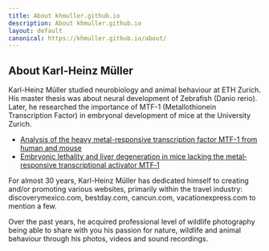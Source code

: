 ```yaml
---
title: About khmuller.github.io
description: About khmuller.github.io
layout: default
canonical: https://khmuller.github.io/about/
---
```


## About Karl-Heinz Müller

Karl-Heinz Müller studied neurobiology and animal behaviour at ETH Zurich. His master thesis was about neural development of Zebrafish (Danio rerio). Later, he researched the importance of MTF-1 (Metallothionein Transcription Factor) in embryonal development of mice at the University Zurich.

- [Analysis of the heavy metal-responsive transcription factor MTF-1 from human and mouse](https://pubmed.ncbi.nlm.nih.gov/8619126/)
- [Embryonic lethality and liver degeneration in mice lacking the metal‐responsive transcriptional activator MTF‐1](https://www.embopress.org/doi/full/10.1093/emboj/17.10.2846)

For almost 30 years, Karl-Heinz Müller has dedicated himself to creating and/or promoting various websites, primarily within the travel industry: discoverymexico.com, bestday.com, cancun.com, vacationexpress.com to mention a few.

Over the past years, he acquired professional level of wildlife photography being able to share with you his passion for nature, wildlife and animal behaviour through his photos, videos and sound recordings.